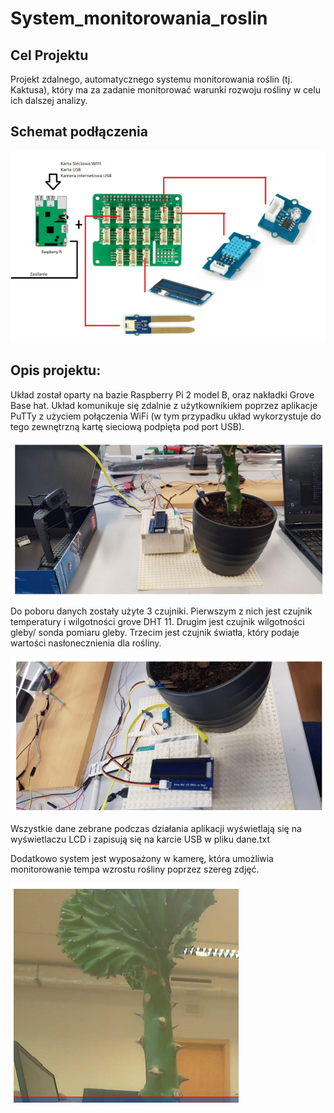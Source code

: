 # System_monitorowania_roslin

## Cel Projektu

Projekt zdalnego, automatycznego systemu monitorowania roślin
(tj. Kaktusa), który ma za zadanie monitorować warunki rozwoju
rośliny w celu ich dalszej analizy.

## Schemat podłączenia

![alt text](https://github.com/ThePiekorz/System_monitorowania_roslin/blob/main/Schemat.png)

## Opis projektu:

Układ został oparty na bazie Raspberry Pi 2 model B, oraz
nakładki Grove Base hat. Układ komunikuje się zdalnie z
użytkownikiem poprzez aplikacje PuTTy z użyciem połączenia
WiFi (w tym przypadku układ wykorzystuje do tego zewnętrzną
kartę sieciową podpięta pod port USB).

![alt text](https://github.com/ThePiekorz/System_monitorowania_roslin/blob/main/Pod%C5%82%C4%85czenie.png)

Do poboru danych zostały użyte 3 czujniki. Pierwszym z nich jest
czujnik temperatury i wilgotności grove DHT 11. 
Drugim jest czujnik wilgotności gleby/ sonda pomiaru gleby. 
Trzecim jest czujnik światła, który podaje wartości nasłonecznienia dla rośliny.

![alt text](https://github.com/ThePiekorz/System_monitorowania_roslin/blob/main/Podlaczenie2.png)

Wszystkie dane zebrane podczas działania aplikacji wyświetlają
się na wyświetlaczu LCD i zapisują się na karcie USB w pliku
dane.txt

Dodatkowo system jest wyposażony w kamerę, która umożliwia
monitorowanie tempa wzrostu rośliny poprzez szereg zdjęć.

![alt text](https://github.com/ThePiekorz/System_monitorowania_roslin/blob/main/Kaktus.png)
